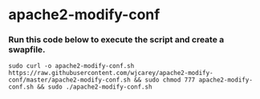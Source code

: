 # apache2-modify-conf

### Run this code below to execute the script and create a swapfile.
`sudo curl -o apache2-modify-conf.sh https://raw.githubusercontent.com/wjcarey/apache2-modify-conf/master/apache2-modify-conf.sh && sudo chmod 777 apache2-modify-conf.sh && sudo ./apache2-modify-conf.sh`